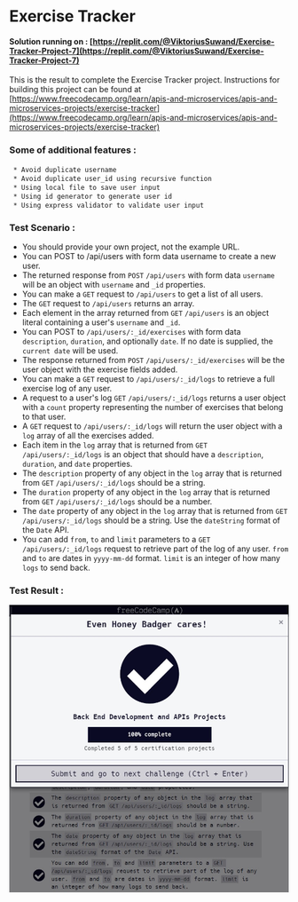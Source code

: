 # Exercise Tracker
#### Solution running on : [https://replit.com/@ViktoriusSuwand/Exercise-Tracker-Project-7](https://replit.com/@ViktoriusSuwand/Exercise-Tracker-Project-7)

This is the result to complete the Exercise Tracker project.
Instructions for building this project can be found at 
[https://www.freecodecamp.org/learn/apis-and-microservices/apis-and-microservices-projects/exercise-tracker](https://www.freecodecamp.org/learn/apis-and-microservices/apis-and-microservices-projects/exercise-tracker)

###  Some of additional features :
     * Avoid duplicate username
     * Avoid duplicate user_id using recursive function
     * Using local file to save user input
     * Using id generator to generate user id
     * Using express validator to validate user input


### Test Scenario :
- You should provide your own project, not the example URL.
- You can POST to /api/users with form data username to create a new user.
- The returned response from `POST` `/api/users` with form data `username` will be an object with `username` and `_id` properties.
- You can make a `GET` request to `/api/users` to get a list of all users.
- The `GET` request to `/api/users` returns an array.
- Each element in the array returned from `GET` `/api/users` is an object literal containing a user's `username` and `_id`.
- You can POST to `/api/users/:_id/exercises` with form data `description`, `duration`, and optionally `date`. If no date is supplied, the `current date` will be used.
- The response returned from `POST` `/api/users/:_id/exercises` will be the user object with the exercise fields added.
- You can make a `GET` request to `/api/users/:_id/logs` to retrieve a full exercise log of any user.
- A request to a user's log `GET` `/api/users/:_id/logs` returns a user object with a `count` property representing the number of exercises that belong to that user.
- A `GET` request to `/api/users/:_id/logs` will return the user object with a `log` array of all the exercises added.
- Each item in the `log` array that is returned from `GET` `/api/users/:_id/logs` is an object that should have a `description`, `duration`, and `date` properties.
- The `description` property of any object in the `log` array that is returned from `GET` `/api/users/:_id/logs` should be a string.
- The `duration` property of any object in the `log` array that is returned from `GET` `/api/users/:_id/logs` should be a number.
- The `date` property of any object in the `log` array that is returned from `GET` `/api/users/:_id/logs` should be a string. Use the `dateString` format of the `Date` API.
- You can add `from`, `to` and `limit` parameters to a `GET` `/api/users/:_id/logs` request to retrieve part of the log of any user. `from` and `to` are dates in `yyyy-mm-dd` format. `limit` is an integer of how many `logs` to send back.


### Test Result :
![complete](complete.jpg)

